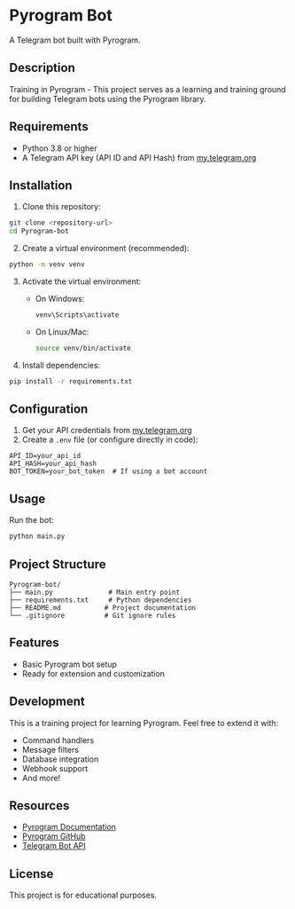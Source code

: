# Pyrogram Bot

A Telegram bot built with Pyrogram.

## Description

Training in Pyrogram - This project serves as a learning and training ground for building Telegram bots using the Pyrogram library.

## Requirements

- Python 3.8 or higher
- A Telegram API key (API ID and API Hash) from [my.telegram.org](https://my.telegram.org)

## Installation

1. Clone this repository:
```bash
git clone <repository-url>
cd Pyrogram-bot
```

2. Create a virtual environment (recommended):
```bash
python -m venv venv
```

3. Activate the virtual environment:
   - On Windows:
     ```bash
     venv\Scripts\activate
     ```
   - On Linux/Mac:
     ```bash
     source venv/bin/activate
     ```

4. Install dependencies:
```bash
pip install -r requirements.txt
```

## Configuration

1. Get your API credentials from [my.telegram.org](https://my.telegram.org)
2. Create a `.env` file (or configure directly in code):
```env
API_ID=your_api_id
API_HASH=your_api_hash
BOT_TOKEN=your_bot_token  # If using a bot account
```

## Usage

Run the bot:
```bash
python main.py
```

## Project Structure

```
Pyrogram-bot/
├── main.py              # Main entry point
├── requirements.txt     # Python dependencies
├── README.md           # Project documentation
└── .gitignore          # Git ignore rules
```

## Features

- Basic Pyrogram bot setup
- Ready for extension and customization

## Development

This is a training project for learning Pyrogram. Feel free to extend it with:
- Command handlers
- Message filters
- Database integration
- Webhook support
- And more!

## Resources

- [Pyrogram Documentation](https://docs.pyrogram.org/)
- [Pyrogram GitHub](https://github.com/pyrogram/pyrogram)
- [Telegram Bot API](https://core.telegram.org/bots/api)

## License

This project is for educational purposes.
